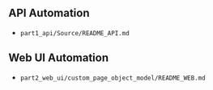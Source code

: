 
## API Automation

- ``` part1_api/Source/README_API.md ```

## Web UI Automation

- ``` part2_web_ui/custom_page_object_model/README_WEB.md ```

